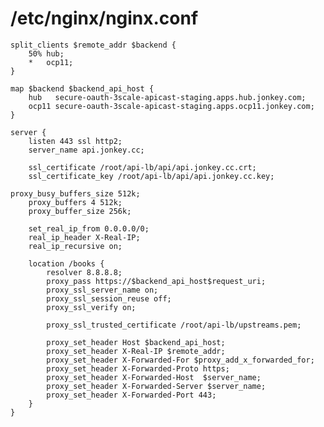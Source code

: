 # /etc/nginx/nginx.conf

    split_clients $remote_addr $backend {
        50% hub;
        *   ocp11;
    }
    
    map $backend $backend_api_host {
        hub   secure-oauth-3scale-apicast-staging.apps.hub.jonkey.com;
        ocp11 secure-oauth-3scale-apicast-staging.apps.ocp11.jonkey.com;
    }
    
    server {
        listen 443 ssl http2;
        server_name api.jonkey.cc;
    
        ssl_certificate /root/api-lb/api/api.jonkey.cc.crt;
        ssl_certificate_key /root/api-lb/api/api.jonkey.cc.key;
    
    proxy_busy_buffers_size 512k;
        proxy_buffers 4 512k;
        proxy_buffer_size 256k;
    
        set_real_ip_from 0.0.0.0/0;
        real_ip_header X-Real-IP;
        real_ip_recursive on;
    
        location /books {
            resolver 8.8.8.8;
            proxy_pass https://$backend_api_host$request_uri;
            proxy_ssl_server_name on;
            proxy_ssl_session_reuse off;
            proxy_ssl_verify on;
    
            proxy_ssl_trusted_certificate /root/api-lb/upstreams.pem;
    
            proxy_set_header Host $backend_api_host;
            proxy_set_header X-Real-IP $remote_addr;
            proxy_set_header X-Forwarded-For $proxy_add_x_forwarded_for;
            proxy_set_header X-Forwarded-Proto https;
            proxy_set_header X-Forwarded-Host  $server_name;
            proxy_set_header X-Forwarded-Server $server_name;
            proxy_set_header X-Forwarded-Port 443;
        }
    }